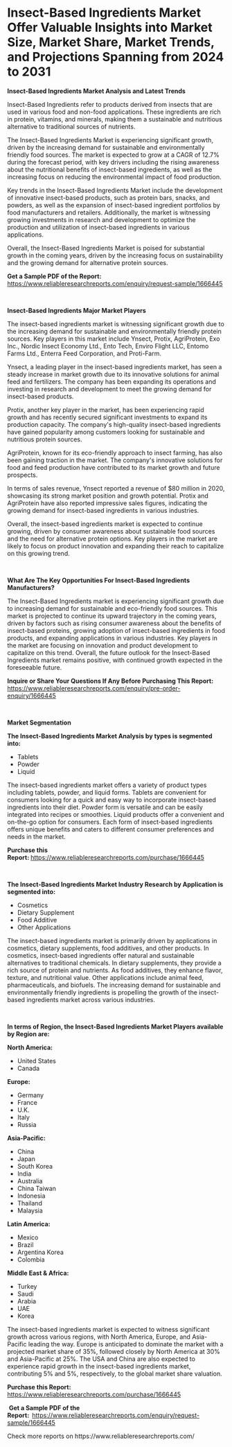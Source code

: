 <p><h1>Insect-Based Ingredients Market Offer Valuable Insights into Market Size, Market Share, Market Trends, and Projections Spanning from 2024 to 2031</h1></p><p><strong>Insect-Based Ingredients Market Analysis and Latest Trends</strong></p>
<p><p>Insect-Based Ingredients refer to products derived from insects that are used in various food and non-food applications. These ingredients are rich in protein, vitamins, and minerals, making them a sustainable and nutritious alternative to traditional sources of nutrients.</p><p>The Insect-Based Ingredients Market is experiencing significant growth, driven by the increasing demand for sustainable and environmentally friendly food sources. The market is expected to grow at a CAGR of 12.7% during the forecast period, with key drivers including the rising awareness about the nutritional benefits of insect-based ingredients, as well as the increasing focus on reducing the environmental impact of food production.</p><p>Key trends in the Insect-Based Ingredients Market include the development of innovative insect-based products, such as protein bars, snacks, and powders, as well as the expansion of insect-based ingredient portfolios by food manufacturers and retailers. Additionally, the market is witnessing growing investments in research and development to optimize the production and utilization of insect-based ingredients in various applications.</p><p>Overall, the Insect-Based Ingredients Market is poised for substantial growth in the coming years, driven by the increasing focus on sustainability and the growing demand for alternative protein sources.</p></p>
<p><strong>Get a Sample PDF of the Report:&nbsp;</strong> <a href="https://www.reliableresearchreports.com/enquiry/request-sample/1666445">https://www.reliableresearchreports.com/enquiry/request-sample/1666445</a></p>
<p>&nbsp;</p>
<p><strong>Insect-Based Ingredients Major Market Players</strong></p>
<p><p>The insect-based ingredients market is witnessing significant growth due to the increasing demand for sustainable and environmentally friendly protein sources. Key players in this market include Ynsect, Protix, AgriProtein, Exo Inc., Nordic Insect Economy Ltd., Ento Tech, Enviro Flight LLC, Entomo Farms Ltd., Enterra Feed Corporation, and Proti-Farm.</p><p>Ynsect, a leading player in the insect-based ingredients market, has seen a steady increase in market growth due to its innovative solutions for animal feed and fertilizers. The company has been expanding its operations and investing in research and development to meet the growing demand for insect-based products.</p><p>Protix, another key player in the market, has been experiencing rapid growth and has recently secured significant investments to expand its production capacity. The company's high-quality insect-based ingredients have gained popularity among customers looking for sustainable and nutritious protein sources.</p><p>AgriProtein, known for its eco-friendly approach to insect farming, has also been gaining traction in the market. The company's innovative solutions for food and feed production have contributed to its market growth and future prospects.</p><p>In terms of sales revenue, Ynsect reported a revenue of $80 million in 2020, showcasing its strong market position and growth potential. Protix and AgriProtein have also reported impressive sales figures, indicating the growing demand for insect-based ingredients in various industries.</p><p>Overall, the insect-based ingredients market is expected to continue growing, driven by consumer awareness about sustainable food sources and the need for alternative protein options. Key players in the market are likely to focus on product innovation and expanding their reach to capitalize on this growing trend.</p></p>
<p>&nbsp;</p>
<p><strong>What Are The Key Opportunities For Insect-Based Ingredients Manufacturers?</strong></p>
<p><p>The Insect-Based Ingredients market is experiencing significant growth due to increasing demand for sustainable and eco-friendly food sources. This market is projected to continue its upward trajectory in the coming years, driven by factors such as rising consumer awareness about the benefits of insect-based proteins, growing adoption of insect-based ingredients in food products, and expanding applications in various industries. Key players in the market are focusing on innovation and product development to capitalize on this trend. Overall, the future outlook for the Insect-Based Ingredients market remains positive, with continued growth expected in the foreseeable future.</p></p>
<p><strong>Inquire or Share Your Questions If Any Before Purchasing This Report:</strong> <a href="https://www.reliableresearchreports.com/enquiry/pre-order-enquiry/1666445">https://www.reliableresearchreports.com/enquiry/pre-order-enquiry/1666445</a></p>
<p>&nbsp;</p>
<p><strong>Market Segmentation</strong></p>
<p><strong>The Insect-Based Ingredients Market Analysis by types is segmented into:</strong></p>
<p><ul><li>Tablets</li><li>Powder</li><li>Liquid</li></ul></p>
<p><p>The insect-based ingredients market offers a variety of product types including tablets, powder, and liquid forms. Tablets are convenient for consumers looking for a quick and easy way to incorporate insect-based ingredients into their diet. Powder form is versatile and can be easily integrated into recipes or smoothies. Liquid products offer a convenient and on-the-go option for consumers. Each form of insect-based ingredients offers unique benefits and caters to different consumer preferences and needs in the market.</p></p>
<p><strong>Purchase this Report:&nbsp;</strong><a href="https://www.reliableresearchreports.com/purchase/1666445">https://www.reliableresearchreports.com/purchase/1666445</a></p>
<p>&nbsp;</p>
<p><strong>The Insect-Based Ingredients Market Industry Research by Application is segmented into:</strong></p>
<p><ul><li>Cosmetics</li><li>Dietary Supplement</li><li>Food Additive</li><li>Other Applications</li></ul></p>
<p><p>The insect-based ingredients market is primarily driven by applications in cosmetics, dietary supplements, food additives, and other products. In cosmetics, insect-based ingredients offer natural and sustainable alternatives to traditional chemicals. In dietary supplements, they provide a rich source of protein and nutrients. As food additives, they enhance flavor, texture, and nutritional value. Other applications include animal feed, pharmaceuticals, and biofuels. The increasing demand for sustainable and environmentally friendly ingredients is propelling the growth of the insect-based ingredients market across various industries.</p></p>
<p>&nbsp;</p>
<p><strong>In terms of Region, the Insect-Based Ingredients Market Players available by Region are:</strong></p>
<p>
    <p> <strong> North America: </strong>
        <ul>
            <li>United States</li>
            <li>Canada</li>
        </ul>
        </p> 
    <p> <strong> Europe: </strong>
        <ul>
            <li>Germany</li>
            <li>France</li>
            <li>U.K.</li>
            <li>Italy</li>
            <li>Russia</li>
        </ul>
        </p> 
    <p> <strong> Asia-Pacific: </strong>
        <ul>
            <li>China</li>
            <li>Japan</li>
            <li>South Korea</li>
            <li>India</li>
            <li>Australia</li>
            <li>China Taiwan</li>
            <li>Indonesia</li>
            <li>Thailand</li>
            <li>Malaysia</li>
        </ul>
        </p> 
    <p> <strong> Latin America: </strong>
        <ul>
            <li>Mexico</li>
            <li>Brazil</li>
            <li>Argentina Korea</li>
            <li>Colombia</li>
        </ul>
        </p> 
    <p> <strong> Middle East & Africa: </strong>
        <ul>
            <li>Turkey</li>
            <li>Saudi</li>
            <li>Arabia</li>
            <li>UAE</li>
            <li>Korea</li>
        </ul>
    </p>
    </p>
<p><p>The insect-based ingredients market is expected to witness significant growth across various regions, with North America, Europe, and Asia-Pacific leading the way. Europe is anticipated to dominate the market with a projected market share of 35%, followed closely by North America at 30% and Asia-Pacific at 25%. The USA and China are also expected to experience rapid growth in the insect-based ingredients market, contributing 5% and 5%, respectively, to the global market share valuation.</p></p>
<p><strong>Purchase this Report: </strong><a href="https://www.reliableresearchreports.com/purchase/1666445">https://www.reliableresearchreports.com/purchase/1666445</a></p>
<p>&nbsp;<strong>Get a Sample PDF of the Report:&nbsp;&nbsp;</strong><a href="https://www.reliableresearchreports.com/enquiry/request-sample/1666445">https://www.reliableresearchreports.com/enquiry/request-sample/1666445</a></p>
<p><strong></strong></p>
<p>Check more reports on https://www.reliableresearchreports.com/</p>